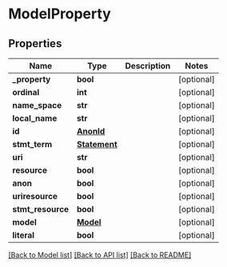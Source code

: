 # ModelProperty

## Properties
Name | Type | Description | Notes
------------ | ------------- | ------------- | -------------
**_property** | **bool** |  | [optional] 
**ordinal** | **int** |  | [optional] 
**name_space** | **str** |  | [optional] 
**local_name** | **str** |  | [optional] 
**id** | [**AnonId**](AnonId.md) |  | [optional] 
**stmt_term** | [**Statement**](Statement.md) |  | [optional] 
**uri** | **str** |  | [optional] 
**resource** | **bool** |  | [optional] 
**anon** | **bool** |  | [optional] 
**uriresource** | **bool** |  | [optional] 
**stmt_resource** | **bool** |  | [optional] 
**model** | [**Model**](Model.md) |  | [optional] 
**literal** | **bool** |  | [optional] 

[[Back to Model list]](../README.md#documentation-for-models) [[Back to API list]](../README.md#documentation-for-api-endpoints) [[Back to README]](../README.md)


